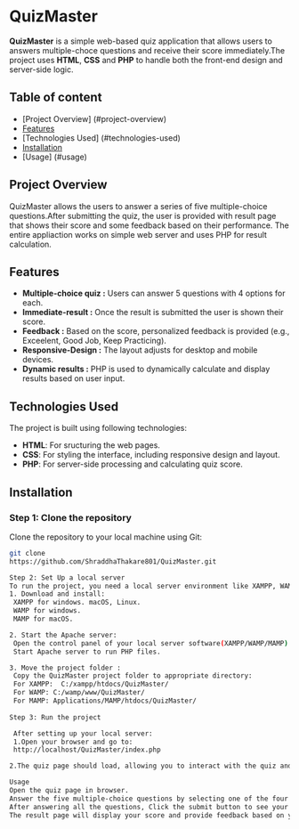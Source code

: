 # QuizMaster
**QuizMaster** is a simple web-based quiz application that allows users to answers multiple-choce questions and receive their score immediately.The project uses **HTML**, **CSS** and **PHP** to handle both the front-end design and server-side logic.

## Table of content
- [Project Overview]
(#project-overview)
- [Features](#features)
- [Technologies Used]
(#technologies-used)
- [Installation](#installation)
- [Usage] (#usage)

## Project Overview

QuizMaster allows the users to answer a series of five multiple-choice questions.After submitting the quiz, the user is provided with result page that shows their score and some feedback based on their performance. The entire appliaction works on simple web server and uses PHP for result calculation.

## Features

- **Multiple-choice quiz :** Users can answer 5 questions with 4 options for each.
- **Immediate-result :** Once the result is submitted the user is shown their score.
- **Feedback :** Based on the score, personalized feedback is provided (e.g., Exceelent, Good Job, Keep Practicing).
- **Responsive-Design :** The layout adjusts for desktop and mobile devices.
- **Dynamic results :** PHP is used to dynamically calculate and display results based on user input.

## Technologies Used

The project is built using following technologies:
- **HTML**: For sructuring the web pages.
- **CSS**: For styling the interface, including responsive design and layout.
- **PHP**: For server-side processing and calculating quiz score.

## Installation
### Step 1: Clone the repository
Clone the repository to your local machine using Git:
```bash
git clone
https://github.com/ShraddhaThakare801/QuizMaster.git

Step 2: Set Up a local server
To run the project, you need a local server environment like XAMPP, WAMP OR MAMP.
1. Download and install: 
 XAMPP for windows. macOS, Linux.
 WAMP for windows.
 MAMP for macOS.

2. Start the Apache server: 
 Open the control panel of your local server software(XAMPP/WAMP/MAMP).
 Start Apache server to run PHP files.

3. Move the project folder :
 Copy the QuizMaster project folder to appropriate directory:
 For XAMPP:  C:/xampp/htdocs/QuizMaster/
 For WAMP: C:/wamp/www/QuizMaster/
 For MAMP: Applications/MAMP/htdocs/QuizMaster/
 
Step 3: Run the project

 After setting up your local server: 
 1.Open your browser and go to: 
 http://localhost/QuizMaster/index.php

2.The quiz page should load, allowing you to interact with the quiz and see the results.

Usage
Open the quiz page in browser.
Answer the five multiple-choice questions by selecting one of the four options provided for each question.
After answering all the questions, Click the submit button to see your results.
The result page will display your score and provide feedback based on your performance.
